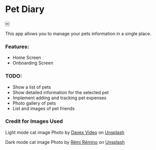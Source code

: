 # Pet Diary
￼


This app allows you to manage your pets information in a single place.

### Features:
- Home Screen  
- Onboarding Screen  

### TODO:
- Show a list of pets  
- Show detailed information for the selected pet  
- Implement adding and tracking pet expenses  
- Photo gallery of pets  
- List and images of pet friends  



### Credit for Images Used

Light mode cat image
Photo by <a href="https://unsplash.com/@davexvideo?utm_source=unsplash&utm_medium=referral&utm_content=creditCopyText">Davex Video</a> on <a href="https://unsplash.com/s/photos/tabby-cat?utm_source=unsplash&utm_medium=referral&utm_content=creditCopyText">Unsplash</a>
  

Dark mode cat image
Photo by <a href="https://unsplash.com/@remino?utm_source=unsplash&utm_medium=referral&utm_content=creditCopyText">Rémi Rémino</a> on <a href="https://unsplash.com/s/photos/white-cat?utm_source=unsplash&utm_medium=referral&utm_content=creditCopyText">Unsplash</a>
  
  

